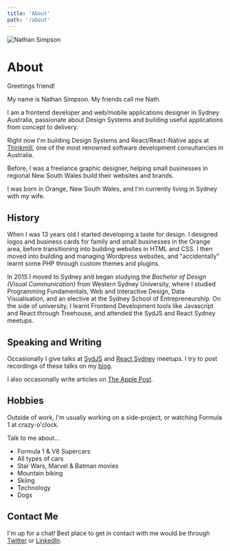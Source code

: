 ```yaml
---
title: 'About'
path: '/about'
---
```


![Nathan Simpson](https://files.nathansimpson.design/avatar.jpeg 'Nathan Simpson')

# About

Greetings friend!

My name is Nathan Simpson. My friends call me Nath.

I am a frontend developer and web/mobile applications designer in Sydney Australia, passionate about Design Systems and building useful applications from concept to delivery.

Right now I'm building Design Systems and React/React-Native apps at [Thinkmill](https://thinkmill.com.au), one of the most renowned software development consultancies in Australia.

Before, I was a freelance graphic designer, helping small businesses in regional New South Wales build their websites and brands.

I was born in Orange, New South Wales, and I'm currently living in Sydney with my wife.

## History

When I was 13 years old I started developing a taste for design. I designed logos and business cards for family and small businesses in the Orange area, before transitioning into building websites in HTML and CSS. I then moved into building and managing Wordpress websites, and "accidentally" learnt some PHP through custom themes and plugins.

In 2015 I moved to Sydney and began studying the _Bachelor of Design (Visual Communication)_ from Western Sydney University, where I studied Programming Fundamentals, Web and Interactive Design, Data Visualisation, and an elective at the Sydney School of Entrepreneurship. On the side of university, I learnt Frontend Development tools like Javascript and React through Treehouse, and attended the SydJS and React Sydney meetups.

## Speaking and Writing

Occasionally I give talks at [SydJS](https://www.sydjs.com)
and [React Sydney](https://www.meetup.com/en-AU/React-Sydney) meetups. I try to post recordings of these talks on my [blog](/blog).

I also occasionally write articles on [The Apple Post](https://www.theapplepost.com/author/nathan-simpson/).

## Hobbies

Outside of work, I'm usually working on a side-project, or watching Formula 1 at crazy-o'clock.

Talk to me about...

- Formula 1 & V8 Supercars
- All types of cars
- Star Wars, Marvel & Batman movies
- Mountain biking
- Skiing
- Technology
- Dogs

## Contact Me

I'm up for a chat!
Best place to get in contact with me would be through [Twitter](https://twitter.com/nathjsimpson) or [LinkedIn](https://www.linkedin.com/in/nathan-simpson-71512a75?trk).
